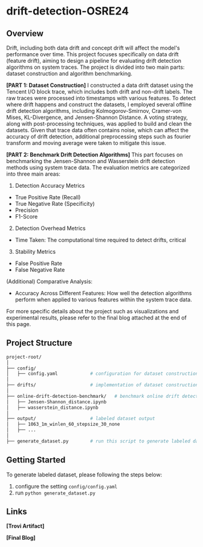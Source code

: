 # drift-detection-OSRE24

## Overview
Drift, including both data drift and concept drift will affect the model's performance over time.  This project focuses specifically on data drift (feature drift), aiming to design a pipeline for evaluating drift detection algorithms on system traces. The project is divided into two main parts: dataset construction and algorithm benchmarking.

**[PART 1: Dataset Construction]**
I constructed a data drift dataset using the Tencent I/O block trace, which includes both drift and non-drift labels. The raw traces were processed into timestamps with various features. To detect where drift happens and construct the datasets, I employed several offline drift detection algorithms, including Kolmogorov-Smirnov, Cramer-von Mises, KL-Divergence, and Jensen-Shannon Distance. A voting strategy, along with post-processing techniques, was applied to build and clean the datasets. Given that trace data often contains noise, which can affect the accuracy of drift detection, additional preprocessing steps such as fourier transform and moving average were taken to mitigate this issue.

**[PART 2: Benchmark Drift Detection Algorithms]**
This part focuses on benchmarking the Jensen-Shannon and Wasserstein drift detection methods using system trace data. The evaluation metrics are categorized into three main areas:

1. Detection Accuracy Metrics
- True Positive Rate (Recall)
- True Negative Rate (Specificity)
- Precision
- F1-Score
2. Detection Overhead Metrics
- Time Taken: The computational time required to detect drifts, critical 
3. Stability Metrics
- False Positive Rate
- False Negative Rate 

(Additional) Comparative Analysis:
- Accuracy Across Different Features: How well the detection algorithms perform when applied to various features within the system trace data.



For more specific details about the project such as visualizations and experimental results, please refer to the final blog attached at the end of this page.


## Project Structure

```bash
project-root/
│
├── config/
│   ├── config.yaml            # configuration for dataset construction
│
├── drifts/                    # implementation of dataset construction code and 
│
├── online-drift-detection-benchmark/   # benchmark online drift detection notebooks
│   ├── Jensen-Shannon_distance.ipynb 
│   ├── wasserstein_distance.ipynb 
│
├── output/                    # labeled dataset output
│   ├── 1063_1m_winlen_60_stepsize_30_none
│   ├── ...
│
├── generate_dataset.py        # run this script to generate labeled dataset
```

## Getting Started

To generate labeled dataset, please following the steps below:
1. configure the setting `config/config.yaml`
2. run `python generate_dataset.py`


## Links
**[Trovi Artifact]**

**[Final Blog]**